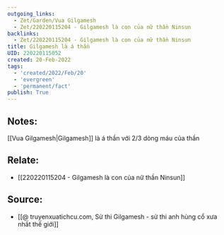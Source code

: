 ```yaml
---
outgoing_links:
  - Zet/Garden/Vua Gilgamesh
  - Zet/220220115204 - Gilgamesh là con của nữ thần Ninsun
backlinks:
  - Zet/220220115204 - Gilgamesh là con của nữ thần Ninsun
title: Gilgamesh là á thần
UID: 220220115052
created: 20-Feb-2022
tags:
  - 'created/2022/Feb/20'
  - 'evergreen'
  - 'permanent/fact'
publish: True
---
```

## Notes:
[[Vua Gilgamesh|Gilgamesh]] là á thần với 2/3 dòng máu của thần

## Relate:
- [[220220115204 - Gilgamesh là con của nữ thần Ninsun]]

## Source:
- [[@ truyenxuatichcu.com, Sử thi Gilgamesh - sử thi anh hùng cổ xưa nhất thế giới]]


